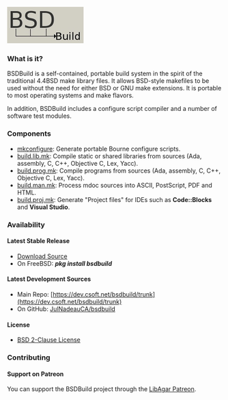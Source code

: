 ![BSDBuild](mk/bsdbuild-logo.png)

### What is it?

BSDBuild is a self-contained, portable build system in the spirit of the traditional 4.4BSD make library files. It allows BSD-style makefiles to be used without the need for either BSD or GNU make extensions. It is portable to most operating systems and make flavors.

In addition, BSDBuild includes a configure script compiler and a number of software test modules.

### Components

* [mkconfigure](https://bsdbuild.hypertriton.com/mdoc.cgi?man=mkconfigure.1): Generate portable Bourne configure scripts.
* [build.lib.mk](https://bsdbuild.hypertriton.com/mdoc.cgi?man=build.lib.mk.5): Compile static or shared libraries from sources (Ada, assembly, C, C++, Objective C, Lex, Yacc).
* [build.prog.mk](https://bsdbuild.hypertriton.com/mdoc.cgi?man=build.prog.mk.5): Compile programs from sources (Ada, assembly, C, C++, Objective C, Lex, Yacc).
* [build.man.mk](https://bsdbuild.hypertriton.com/mdoc.cgi?man=build.man.mk.5): Process mdoc sources into ASCII, PostScript, PDF and HTML.
* [build.proj.mk](https://bsdbuild.hypertriton.com/mdoc.cgi?man=build.proj.mk.5): Generate "Project files" for IDEs such as **Code::Blocks** and **Visual Studio**.

### Availability

#### Latest Stable Release

* [Download Source](https://bsdbuild.hypertriton.com/download.html)
* On FreeBSD: ***pkg install bsdbuild***

#### Latest Development Sources

* Main Repo: [https://dev.csoft.net/bsdbuild/trunk](https://dev.csoft.net/bsdbuild/trunk)
* On GitHub: [JulNadeauCA/bsdbuild](https://github.com/JulNadeauCA/bsdbuild)

#### License

* [BSD 2-Clause License](https://bsdbuild.hypertriton.com/license.html)

### Contributing

#### Support on Patreon

You can support the BSDBuild project through the [LibAgar Patreon](https://patreon.com/libagar).

